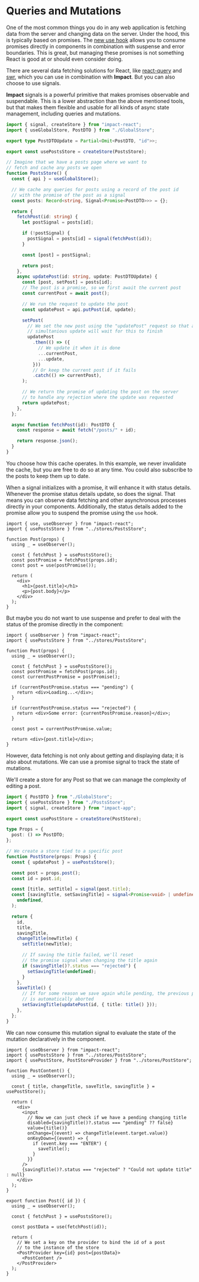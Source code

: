 # Queries and Mutations

One of the most common things you do in any web application is fetching data from the server and changing data on the server. Under the hood, this is typically based on promises. The [new use hook](https://blixtdev.com/all-about-reacts-new-use-hook) allows you to consume promises directly in components in combination with suspense and error boundaries. This is great, but managing these promises is not something React is good at or should even consider doing.

There are several data fetching solutions for React, like [react-query](https://tanstack.com/query/v4/docs/react/reference/useQuery) and [swr](https://swr.vercel.app/), which you can use in combination with **Impact**. But you can also choose to use signals.

**Impact** signals is a powerful primitive that makes promises observable and suspendable. This is a lower abstraction than the above mentioned tools, but that makes them flexible and usable for all kinds of async state management, including queries and mutations.

```ts
import { signal, createStore } from "impact-react";
import { useGlobalStore, PostDTO } from "./GlobalStore";

export type PostDTOUpdate = Partial<Omit<PostDTO, "id">>;

export const usePostsStore = createStore(PostsStore);

// Imagine that we have a posts page where we want to
// fetch and cache any posts we open
function PostsStore() {
  const { api } = useGlobalStore();

  // We cache any queries for posts using a record of the post id
  // with the promise of the post as a signal
  const posts: Record<string, Signal<Promise<PostDTO>>> = {};

  return {
    fetchPost(id: string) {
      let postSignal = posts[id];

      if (!postSignal) {
        postSignal = posts[id] = signal(fetchPost(id));
      }

      const [post] = postSignal;

      return post;
    },
    async updatePost(id: string, update: PostDTOUpdate) {
      const [post, setPost] = posts[id];
      // The post is a promise, so we first await the current post
      const currentPost = await post();

      // We run the request to update the post
      const updatePost = api.putPost(id, update);

      setPost(
        // We set the new post using the "updatePost" request so that any
        // simultanious update will wait for this to finish
        updatePost
          .then(() => ({
            // We update it when it is done
            ...currentPost,
            ...update,
          }))
          // Or keep the current post if it fails
          .catch(() => currentPost),
      );

      // We return the promise of updating the post on the server
      // to handle any rejection where the update was requested
      return updatePost;
    },
  };

  async function fetchPost(id): PostDTO {
    const response = await fetch("/posts/" + id);

    return response.json();
  }
}
```

You choose how this cache operates. In this example, we never invalidate the cache, but you are free to do so at any time. You could also subscribe to the posts to keep them up to date.

When a signal initializes with a promise, it will enhance it with status details. Whenever the promise status details update, so does the signal. That means you can observe data fetching and other asynchronous processes directly in your components. Additionally, the status details added to the promise allow you to suspend the promise using the `use` hook.

```tsx
import { use, useObserver } from "impact-react";
import { usePostsStore } from "../stores/PostsStore";

function Post(props) {
  using _ = useObserver();

  const { fetchPost } = usePostsStore();
  const postPromise = fetchPost(props.id);
  const post = use(postPromise());

  return (
    <div>
      <h1>{post.title}</h1>
      <p>{post.body}</p>
    </div>
  );
}
```

But maybe you do not want to use suspense and prefer to deal with the status of the promise directly in the component:

```tsx
import { useObserver } from "impact-react";
import { usePostsStore } from "../stores/PostsStore";

function Post(props) {
  using _ = useObserver();

  const { fetchPost } = usePostsStore();
  const postPromise = fetchPost(props.id);
  const currentPostPromise = postPromise();

  if (currentPostPromise.status === "pending") {
    return <div>Loading...</div>;
  }

  if (currentPostPromise.status === "rejected") {
    return <div>Some error: {currentPostPromise.reason}</div>;
  }

  const post = currentPostPromise.value;

  return <div>{post.title}</div>;
}
```

However, data fetching is not only about getting and displaying data; it is also about mutations. We can use a promise signal to track the state of mutations.

We'll create a store for any Post so that we can manage the complexity of editing a post.

```ts
import { PostDTO } from "./GlobalStore";
import { usePostsStore } from "./PostsStore";
import { signal, createStore } from "impact-app";

export const usePostStore = createStore(PostStore);

type Props = {
  post: () => PostDTO;
};

// We create a store tied to a specific post
function PostStore(props: Props) {
  const { updatePost } = usePostsStore();

  const post = props.post();
  const id = post.id;

  const [title, setTitle] = signal(post.title);
  const [savingTitle, setSavingTitle] = signal<Promise<void> | undefined>(
    undefined,
  );

  return {
    id,
    title,
    savingTitle,
    changeTitle(newTitle) {
      setTitle(newTitle);

      // If saving the title failed, we'll reset
      // the promise signal when changing the title again
      if (savingTitle()?.status === "rejected") {
        setSavingTitle(undefined);
      }
    },
    saveTitle() {
      // If for some reason we save again while pending, the previous promise
      // is automatically aborted
      setSavingTitle(updatePost(id, { title: title() }));
    },
  };
}
```

We can now consume this mutation signal to evaluate the state of the mutation declaratively in the component.

```tsx
import { useObserver } from "impact-react";
import { usePostsStore } from "../stores/PostsStore";
import { usePostStore, PostStoreProvider } from "../stores/PostStore";

function PostContent() {
  using _ = useObserver();

  const { title, changeTitle, saveTitle, savingTitle } = usePostStore();

  return (
    <div>
      <input
        // Now we can just check if we have a pending changing title
        disabled={savingTitle()?.status === "pending" ?? false}
        value={title()}
        onChange={(event) => changeTitle(event.target.value)}
        onKeyDown={(event) => {
          if (event.key === "ENTER") {
            saveTitle();
          }
        }}
      />
      {savingTitle()?.status === "rejected" ? "Could not update title" : null}
    </div>
  );
}

export function Post({ id }) {
  using _ = useObserver();

  const { fetchPost } = usePostsStore();

  const postData = use(fetchPost(id));

  return (
    // We set a key on the provider to bind the id of a post
    // to the instance of the store
    <PostProvider key={id} post={postData}>
      <PostContent />
    </PostProvider>
  );
}
```
